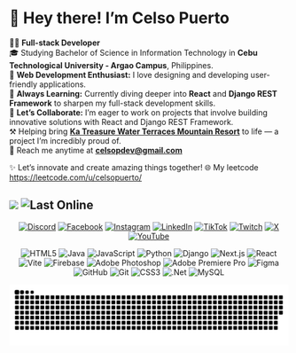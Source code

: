 # 👋 Hey there! I’m Celso Puerto  
👨‍💻 **Full-stack Developer** <br/>
🎓 Studying Bachelor of Science in Information Technology in **Cebu Technological University - Argao Campus**, Philippines.  
🚀 **Web Development Enthusiast:** I love designing and developing user-friendly applications.  
🌱 **Always Learning:** Currently diving deeper into **React** and **Django REST Framework** to sharpen my full-stack development skills.  
🤝 **Let’s Collaborate:** I’m eager to work on projects that involve building innovative solutions with React and Django REST Framework.  
⚒ Helping bring **[Ka Treasure Water Terraces Mountain Resort](https://katreasure.pythonanywhere.com)** to life — a project I’m incredibly proud of.  
📧 Reach me anytime at **celsopdev@gmail.com**  

✨ Let’s innovate and create amazing things together! 🌐
My leetcode https://leetcode.com/u/celsopuerto/

[![](https://visitcount.itsvg.in/api?id=celsopuerto&icon=10&color=10)](https://visitcount.itsvg.in) ![Last Online](https://img.shields.io/endpoint?url=https://raw.githubusercontent.com/celsopuerto/celsopuerto/main/last_online.json)
---

<div align="center">

[![Discord](https://img.shields.io/badge/Discord-%237289DA.svg?logo=discord&logoColor=white)](https://discord.gg/bitterfuck_) [![Facebook](https://img.shields.io/badge/Facebook-%231877F2.svg?logo=Facebook&logoColor=white)](https://facebook.com/kitten.inheat69) [![Instagram](https://img.shields.io/badge/Instagram-%23E4405F.svg?logo=Instagram&logoColor=white)](https://instagram.com/celsopuerto) [![LinkedIn](https://img.shields.io/badge/LinkedIn-%230077B5.svg?logo=linkedin&logoColor=white)](https://linkedin.com/in/celsopuerto) [![TikTok](https://img.shields.io/badge/TikTok-%23000000.svg?logo=TikTok&logoColor=white)](https://tiktok.com/@celsotrash) [![Twitch](https://img.shields.io/badge/Twitch-%239146FF.svg?logo=Twitch&logoColor=white)](https://twitch.tv/celsopuerto) [![X](https://img.shields.io/badge/X-black.svg?logo=X&logoColor=white)](https://x.com/celsopuerto) [![YouTube](https://img.shields.io/badge/YouTube-%23FF0000.svg?logo=YouTube&logoColor=white)](https://youtube.com/@celsopuerto) 

![HTML5](https://img.shields.io/badge/html5-%23E34F26.svg?style=for-the-badge&logo=html5&logoColor=white) ![Java](https://img.shields.io/badge/java-%23ED8B00.svg?style=for-the-badge&logo=openjdk&logoColor=white) ![JavaScript](https://img.shields.io/badge/javascript-%23323330.svg?style=for-the-badge&logo=javascript&logoColor=%23F7DF1E) ![Python](https://img.shields.io/badge/python-3670A0?style=for-the-badge&logo=python&logoColor=ffdd54) ![Django](https://img.shields.io/badge/django-%23092E20.svg?style=for-the-badge&logo=django&logoColor=white) ![Next.js](https://img.shields.io/badge/Next.js-000000.svg?style=for-the-badge&logo=next.js&logoColor=white)
![React](https://img.shields.io/badge/React-61DAFB.svg?style=for-the-badge&logo=react&logoColor=black)
![Vite](https://img.shields.io/badge/Vite-646CFF.svg?style=for-the-badge&logo=vite&logoColor=white) ![Firebase](https://img.shields.io/badge/firebase-a08021?style=for-the-badge&logo=firebase&logoColor=ffcd34) ![Adobe Photoshop](https://img.shields.io/badge/adobe%20photoshop-%2331A8FF.svg?style=for-the-badge&logo=adobe%20photoshop&logoColor=white) ![Adobe Premiere Pro](https://img.shields.io/badge/Adobe%20Premiere%20Pro-9999FF.svg?style=for-the-badge&logo=Adobe%20Premiere%20Pro&logoColor=white) ![Figma](https://img.shields.io/badge/figma-%23F24E1E.svg?style=for-the-badge&logo=figma&logoColor=white) ![GitHub](https://img.shields.io/badge/github-%23121011.svg?style=for-the-badge&logo=github&logoColor=white) ![Git](https://img.shields.io/badge/git-%23F05033.svg?style=for-the-badge&logo=git&logoColor=white) ![CSS3](https://img.shields.io/badge/css3-%231572B6.svg?style=for-the-badge&logo=css3&logoColor=white) ![.Net](https://img.shields.io/badge/.NET-5C2D91?style=for-the-badge&logo=.net&logoColor=white) ![MySQL](https://img.shields.io/badge/mysql-4479A1.svg?style=for-the-badge&logo=mysql&logoColor=white)

</div>
<p align="center">
  <img src="https://github.com/celsopuerto/celsopuerto/blob/output/github-contribution-grid-snake-dark.svg" alt="snake gif" />
</p>
     
 